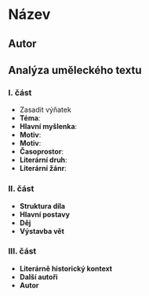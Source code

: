 # **Název**
## **Autor**
## Analýza uměleckého textu
### **I. část**
- Zasadit výňatek
- **Téma**:
- **Hlavní myšlenka**:
- **Motiv**:
- **Motiv**:
- **Časoprostor**:
- **Literární druh**:
- **Literární žánr**:
### **II. část**
- **Struktura díla**
- **Hlavní postavy**
- **Děj**
- **Výstavba vět**
### **III. část**
- **Literárně historický kontext**
- **Další autoři**
- **Autor**
